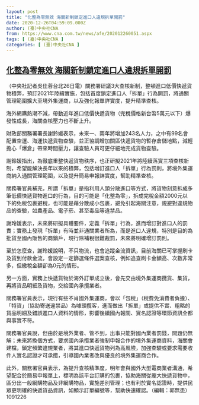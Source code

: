 ```yaml
---
layout: post
title: "化整為零無效 海關新制鎖定進口人違規拆單開罰"
date: 2020-12-26T04:59:09.000Z
author: (臺)中央社CNA
from: https://www.cna.com.tw/news/afe/202012260051.aspx
tags: [ (臺)中央社CNA ]
categories: [ (臺)中央社CNA ]
---
```

<!--1608958749000-->
[化整為零無效 海關新制鎖定進口人違規拆單開罰](https://www.cna.com.tw/news/afe/202012260051.aspx)
------

<div>
<div></div><div class="paragraph"><p>（中央社記者吳佳蓉台北26日電）關務署研議3大查核新制，整頓進口低價快遞貨物積弊，預訂2021年陸續實施，包括首度鎖定進口人「拆單」行為開罰，將通關管理範圍擴大至境外集運商，以及強化報單詳實度，提升精準查核。</p><p>海外網購熱潮不減，帶動近年進口低價快遞貨物（完稅價格新台幣5萬元以下）爆發性成長，海關查核壓力也不斷上升。</p><p>財政部關務署署長謝鈴媛表示，未來一、兩年將增加243名人力，之中有99名會配置空運、海運快遞貨物查驗，並正協調增加關區快遞貨物的暫存倉儲地點，減輕擔心「爆倉」帶來時間壓力，讓查驗人員可更仔細地完成貨物查驗。</p><p>謝鈴媛指出，為徹底重整快遞貨物秩序，也正研擬2021年將陸續落實三項查核新制，希望能解決長年以來的積弊，包括增訂進口人「拆單」行為罰則，將境外集運商納入通關管理範圍，以及提升簡易申報詳實度，幫助精準查核。</p><p>關務署官員補充，所謂「拆單」是指利用人頭分散進口等方式，將貨物刻意拆成多筆低價快遞貨物進口的行為，目的可能是「化整為零」，拆成完稅金額2000元以下的免稅包裹避稅，也可能是藉分散成小包裹，避免引起海關注意，規避對違規物品的查驗，如農產品、電子菸、甚至毒品等違禁品。</p><p>謝玲媛表示，未來將研擬具體要件，定義「拆單」行為，進而增訂對進口人的罰責；實務上發現「拆單」有時並非通關業者所為，而是進口人違規，特別是目的為批貨至國內販售的商銷戶，現行除補稅很難裁罰，未來將明確增訂罰則。</p><p>至於怎麼查，謝玲媛說明，不只物流，也會追蹤金流資訊，目前海關已可掌握刷卡及貨到付款金流，會設定一定篩選條件選案查核，例如追查刷卡金額高、次數非常多，但繳稅金額卻為0元的情形。</p><p>另一方面，實務上快遞貨物於海外訂單成立後，會先交由境外集運商攬貨、集貨，再將貨品明細及貨物，交給國內承攬業者。</p><p>關務署官員表示，現行有些不肖國外集運商，會以「包稅」（稅費免消費者負擔）、「特貨」（協助寄送違禁品）為噱頭攬客，進而做出「拆單」或提供不實、粗略的貨品明細及錯誤進口人資料的情形，影響後續國內報關、實名認證等環節資訊全都與事實不符。</p><p>關務署官員說，但由於是境外業者、管不到，出事只能對國內業者罰錢，問題仍無解；未來將換個方式，要求國內承攬業者強制申報合作的境外集運商資料，海關會建檔，鎖定頻繁違規業者，將其進口快遞貨物列為高風險，加強查驗或要求需要收件人實名認證才可承攬，引導國內業者改與優良的境外集運商合作。</p><p>此外，關務署官員表示，為提升查核精準度，明年會與國外大型電商業者溝通，希望配合於簡易申報單上，標明為該平台訂購的包裹，協助海關從龐大快遞貨物中，區分出一般網購物品及非網購物品，實施差別管理；也有利於實名認證時，提供民眾更明確的快遞貨品資訊，如顯示訂單編號等，幫助快速確認。（編輯：郭無患）1091226</p></div>
</div>
